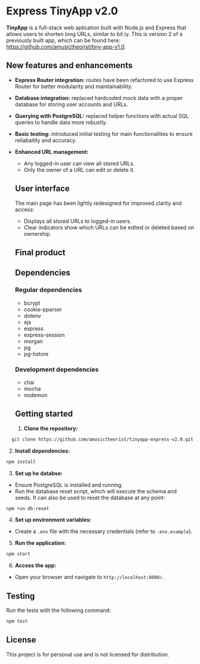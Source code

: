 # Express TinyApp v2.0

**TinyApp** is a full-stack web aplication built with Node.js and Express that allows users to shorten long URLs, similar to bit.ly. This is version 2 of a previously built app, which can be found here: https://github.com/amusictheorist/tiny-app-v1.0.
  
## New features and enhancements
- **Express Router integration:** routes have been refactored to use Express Router for better modularity and maintainability.
- **Database integration:** replaced hardcoded mock data with a proper database for storing user accounts and URLs.
- **Querying with PostgreSQL:** replaced helper functions with actual SQL queries to handle data more robustly.
- **Basic testing:** introduced initial testing for main functionalities to ensure reliabaility and accuracy.
- **Enhanced URL management:**
  - Any logged-in user can view all stored URLs.
  - Only the owner of a URL can edit or delete it.

  ## User interface
  The main page has been lightly redesigned for improved clarity and access:
  - Displays all stored URLs to logged-in users.
  - Clear indicators show which URLs can be edited or deleted based on ownership.

  ## Final product


  ## Dependencies
  ### Regular dependencies
  - bcrypt
  - cookie-pparser
  - dotenv
  - ejs
  - express
  - express-session
  - morgan
  - pg
  - pg-hstore
  ### Development dependencies
  - chai
  - mocha
  - nodemon

  ## Getting started

  1. **Clone the repository:**
```bash
  git clone https://github.com/amusictheorist/tinyapp-express-v2.0.git
```
2. **Install dependencies:**
```bash
npm install
```
3. **Set up he databse:**
- Ensure PostgreSQL is installed and running.
- Run the database reset script, which will execute the schema and seeds. It can also be used to reset the database at any point:
```bash
npm run db:reset
```
4. **Set up environment variables:**
- Create a `.env` file with the necessary credentials (refer to `.env.example`).
5. **Run the application:**
```bash
npm start
```
6. **Access the app:**
- Open your browser and navigate to `http://localhost:8080/`.

## Testing
Run the tests with the following command:
```bash
npm test
```

## License
This project is for personal use and is not licensed for distribution.